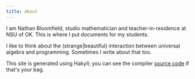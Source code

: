 ```yaml
---
title: About
---
```


I am Nathan Bloomfield, studio mathematician and teacher-in-residence at NSU of OK. This is where I put documents for my students.

I like to think about the (strange|beautiful) interaction between universal algebra and programming. Sometimes I write about that too.

This site is generated using Hakyll; you can see the compiler [source code](/site.html) if that's your bag.
